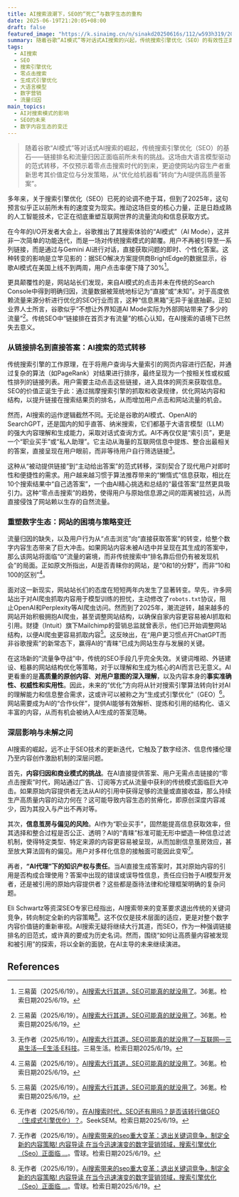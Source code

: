 ```yaml
---
title: AI搜索浪潮下，SEO的“死亡”与数字生态的重构
date: 2025-06-19T21:20:05+08:00
draft: false
featured_image: "https://k.sinaimg.cn/n/sinakd20250616s/112/w593h319/20250616/7666-38e969d78dbb97c69ca796c6ae500760.jpg/w700d1q75cms.jpg"
summary: 随着谷歌“AI模式”等对话式AI搜索的兴起，传统搜索引擎优化（SEO）的有效性正面临严峻挑战。AI直接提供答案的模式显著降低了用户点击率，并模糊了流量归因，迫使网站内容提供者从追求链接排名转向为AI提供高质量、可解析的内容，以期在新的数字生态中获得“青睐”。
tags: 
  - AI搜索
  - SEO
  - 搜索引擎优化
  - 零点击搜索
  - 生成式引擎优化
  - 大语言模型
  - 数字营销
  - 流量归因
main_topics: 
  - AI对搜索模式的影响
  - SEO的未来
  - 数字内容生态的变迁
---
```


> 随着谷歌“AI模式”等对话式AI搜索的崛起，传统搜索引擎优化（SEO）的基石——链接排名和流量归因正面临前所未有的挑战。这场由大语言模型驱动的范式转移，不仅预示着零点击搜索时代的到来，更迫使网站内容生产者重新思考其价值定位与分发策略，从“优化给机器看”转向“为AI提供高质量答案”。

多年来，关于搜索引擎优化（SEO）已死的论调不绝于耳，但到了2025年，这句预言似乎正以前所未有的速度变为现实。推动这场巨变的核心力量，正是日趋成熟的人工智能技术，它正在彻底重塑互联网世界的流量流向和信息获取方式。

在今年的I/O开发者大会上，谷歌推出了其搜索体验的“AI模式”（AI Mode），这并非一次简单的功能迭代，而是一场对传统搜索模式的颠覆。用户不再被引导至一系列链接，而是通过与Gemini AI进行对话，直接获取问题的即时、个性化答案。这种转变的影响是立竿见影的：据SEO解决方案提供商BrightEdge的数据显示，谷歌AI模式在美国上线不到两周，用户点击率便下降了30%[^1]。

更具颠覆性的是，网站站长们发现，来自AI模式的点击并未在传统的Search Console中得到明确归因，流量数据被笼统地标记为“直接”或“未知”。对于高度依赖流量来源分析进行优化的SEO行业而言，这种“信息黑箱”无异于釜底抽薪。正如业界人士所言，谷歌似乎“不想让外界知道AI Mode实际为外部网站带来了多少的流量”[^1]。传统SEO中“链接排在首页才有流量”的核心认知，在AI搜索的语境下已然失去意义。

### 从链接排名到直接答案：AI搜索的范式转移

传统搜索引擎的工作原理，在于将用户查询与大量索引的网页内容进行匹配，并通过复杂的算法（如PageRank）对结果进行排序，最终呈现为一个按相关性或权威性排列的链接列表。用户需要主动点击这些链接，进入具体的网页来获取信息。SEO的价值正诞生于此：通过揣摩搜索引擎的抓取和收录规律，优化网站内容和结构，以提升链接在搜索结果页的排名，从而增加用户点击和网站流量的机会。

然而，AI搜索的运作逻辑截然不同。无论是谷歌的AI模式、OpenAI的SearchGPT，还是国内的知乎直答、纳米搜索，它们都基于大语言模型（LLM）的强大内容理解和生成能力，采取对话式查询方式。AI不再仅仅是“索引员”，更是一个“职业买手”或“私人助理”。它主动从海量的互联网信息中提炼、整合出最相关的答案，直接呈现在用户眼前，而非等待用户自行筛选链接[^2]。

这种从“被动提供链接”到“主动给出答案”的范式转移，深刻契合了现代用户对即时性和便捷性的需求。用户越来越习惯于算法推荐带来的“懒惰式”信息获取，相比在10个搜索结果中“自己选答案”，一个由AI精心挑选和总结的“最佳答案”显然更具吸引力。这种“零点击搜索”的趋势，使得用户与原始信息源之间的距离被拉远，从而直接侵蚀了网站赖以生存的自然流量。

### 重塑数字生态：网站的困境与策略变迁

流量归因的缺失，以及用户行为从“点击浏览”向“直接获取答案”的转变，给整个数字内容生态带来了巨大冲击。如果网站内容未被AI选中并呈现在其生成的答案中，那么该网站将面临“0”流量的窘境，而非传统搜索中“排名靠后但仍有被发现机会”的局面。正如原文所指出，AI是否青睐你的网站，是“0和1的分野”，而非“10和100的区别”[^1]。

面对这一新现实，网站站长们的态度在短短两年内发生了显著转变。早先，许多网站出于对AI爬虫抓取内容用于模型训练的担忧，主动修改了`robots.txt`协议，阻止OpenAI和Perplexity等AI爬虫访问。然而到了2025年，潮流逆转，越来越多的网站开始积极拥抱AI爬虫，甚至调整网站结构，以确保自家内容更容易被AI抓取和引用。财捷（Intuit）旗下Mailchimp的营销总监就曾表示，他们已开始调整网站结构，以便AI爬虫更容易抓取内容[^1]。这反映出，在“用户更习惯点开ChatGPT而非谷歌搜索”的新常态下，赢得AI的“青睐”已成为网站生存与发展的关键。

在这场新的“流量争夺战”中，传统的SEO手段几乎完全失效。关键词堆砌、外链建设、粗暴的网站结构优化等策略，对于以理解和生成为核心的AI而言已无意义。AI更看重的是**高质量的原创内容**、**对用户意图的深入理解**，以及内容本身的**事实准确性、权威性和实用性**。因此，未来的“优化”方向将从针对搜索引擎算法转向针对AI的理解能力和信息整合需求，这或许可以被称之为“生成式引擎优化”（GEO）[^3]。网站需要成为AI的“合作伙伴”，提供AI能够有效解析、提炼和引用的结构化、语义丰富的内容，从而有机会被纳入AI生成的答案范畴。

### 深层影响与未解之问

AI搜索的崛起，远不止于SEO技术的更新迭代，它触及了数字经济、信息传播伦理乃至内容创作激励机制的深层问题。

首先，**内容归因和商业模式的挑战**。在AI直接提供答案、用户无需点击链接的“零点击搜索”时代，网站通过广告、订阅等方式从流量中获利的传统模式面临巨大冲击。如果原始内容提供者无法从AI的引用中获得足够的流量或直接收益，那么持续生产高质量内容的动力何在？这可能导致内容生态的贫瘠化，即原创深度内容减少，因为其投入与产出不再对等。

其次，**信息茧房与偏见的风险**。AI作为“职业买手”，固然能提高信息获取效率，但其选择和整合过程是否公正、透明？AI的“青睐”标准可能无形中塑造一种信息过滤机制，使得特定类型、特定来源的内容更容易被呈现，从而加剧信息茧房效应，甚至放大算法固有的偏见。用户对多样化信息的接触面可能因此变窄[^5]。

再者，**“AI代理”下的知识产权与责任**。当AI直接生成答案时，其对原始内容的引用是否构成合理使用？答案中出现的错误或误导性信息，责任应归咎于AI模型开发者，还是被引用的原始内容提供者？这些都是亟待法律和伦理框架明确的复杂问题。

Eli Schwartz等资深SEO专家已经指出，AI搜索带来的变革要求退出传统的关键词竞争，转向制定全新的内容策略[^5]。这不仅仅是技术层面的适应，更是对整个数字内容价值链的重新审视。AI搜索无疑将继续大行其道，而SEO，作为一种强调链接排名的旧范式，或许真的要成为历史名词。然而，围绕“如何让高质量内容被发现和被引用”的探索，将以全新的面貌，在AI主导的未来继续演进。

## References
[^1]: 三易菌（2025/6/19）。[AI搜索大行其道，SEO可能真的就没用了](https://36kr.com/p/3343310053374217)。36氪。检索日期2025/6/19。
[^2]: 无作者（2025/6/19）。[AI搜索大行其道，SEO可能真的就没用了—互联网—三易生活—E生活·E科技](https://www.3elife.net/Art/internet/202506/16/102766.html)。三易生活。检索日期2025/6/19。
[^3]: 无作者（2025/6/19）。[在AI搜索时代，SEO还有用吗？是否该转行做GEO（生成式引擎优化）？](https://seeksem.com/3290.html)。SeekSEM。检索日期2025/6/19。
[^4]: 无作者（2025/6/19）。[2025 年 Seo 不行了吗？Ai 能取代网站吗？](https://www.tkwlkj.com/seo-dead.html)。听可科技-高端网站建设公司。检索日期2025/6/19。
[^5]: 无作者（2025/6/19）。[Ai搜索带来的seo重大变革：退出关键词竞争，制定全新的内容策略! 内容导读 在当今迅速演变的数字营销领域，搜索引擎优化（Seo）正面临 ...](https://xueqiu.com/2043888071/305599469)。雪球。检索日期2025/6/19。
